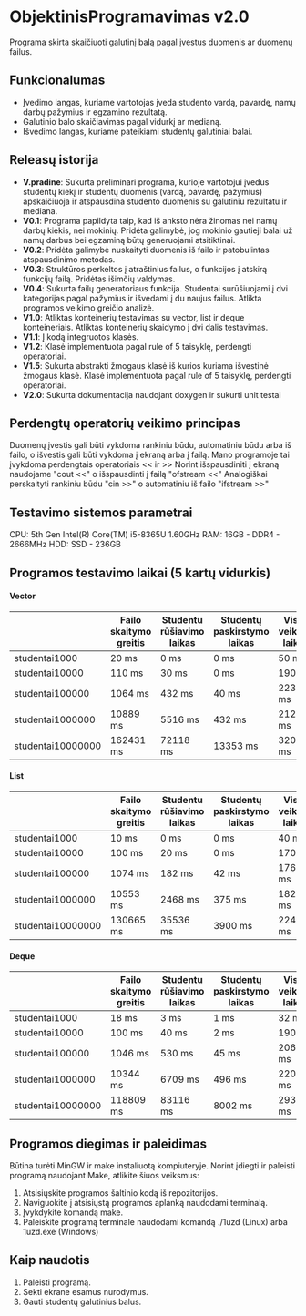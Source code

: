 ﻿# ObjektinisProgramavimas v2.0

Programa skirta skaičiuoti galutinį balą pagal įvestus duomenis ar duomenų failus.

## Funkcionalumas

- Įvedimo langas, kuriame vartotojas įveda studento vardą, pavardę, namų darbų pažymius ir egzamino rezultatą.
- Galutinio balo skaičiavimas pagal vidurkį ar medianą.
- Išvedimo langas, kuriame pateikiami studentų galutiniai balai.

## Releasų istorija

- **V.pradine**: Sukurta preliminari programa, kurioje vartotojui įvedus studentų kiekį ir studentų duomenis (vardą, pavardę, pažymius) apskaičiuoja ir atspausdina studento duomenis su galutiniu rezultatu ir mediana. 
- **V0.1**: Programa papildyta taip, kad iš anksto nėra žinomas nei namų darbų kiekis, nei mokinių. Pridėta galimybė, jog mokinio gautieji balai už namų darbus bei egzaminą būtų generuojami atsitiktinai.
- **V0.2**: Pridėta galimybė nuskaityti duomenis iš failo ir patobulintas atspausdinimo metodas.
- **V0.3**: Struktūros perkeltos į atraštinius failus, o funkcijos į atskirą funkcijų failą. Pridėtas išimčių valdymas.
- **V0.4**: Sukurta failų generatoriaus funkcija. Studentai surūšiuojami į dvi kategorijas pagal pažymius ir išvedami į du naujus failus. Atlikta programos veikimo greičio analizė.
- **V1.0**: Atliktas konteinerių testavimas su vector, list ir deque konteineriais. Atliktas konteinerių skaidymo į dvi dalis testavimas. 
- **V1.1**: Į kodą integruotos klasės.
- **V1.2**: Klasė implementuota pagal rule of 5 taisyklę, perdengti operatoriai.
- **V1.5**: Sukurta abstrakti žmogaus klasė iš kurios kuriama išvestinė žmogaus klasė. Klasė implementuota pagal rule of 5 taisyklę, perdengti operatoriai.
- **V2.0**: Sukurta dokumentacija naudojant doxygen ir sukurti unit testai

## Perdengtų operatorių veikimo principas

Duomenų įvestis gali būti vykdoma rankiniu būdu, automatiniu būdu arba iš failo, o išvestis gali būti vykdoma į ekraną arba į failą.
Mano programoje tai įvykdoma perdengtais operatoriais << ir >> 
Norint išspausdiniti į ekraną naudojame "cout <<" o išspausdinti į failą  "ofstream <<"
Analogiškai perskaityti rankiniu būdu "cin >>" o automatiniu iš failo "ifstream >>"

## Testavimo sistemos parametrai

CPU: 5th Gen Intel(R) Core(TM) i5-8365U 1.60GHz
RAM: 16GB - DDR4 - 2666MHz
HDD: SSD - 236GB

## Programos testavimo laikai (5 kartų vidurkis)

#### Vector
|  |Failo skaitymo greitis| Studentu rūšiavimo laikas | Studentų paskirstymo laikas | Visas veikimo laikas |
| :--- | ---- | ---- | ---- | ---- |
| studentai1000 | 20 ms | 0 ms | 0 ms | 50 ms |
| studentai10000 | 110 ms | 30 ms | 0 ms | 190 ms |
| studentai100000 | 1064 ms | 432 ms | 40 ms | 2236 ms |
| studentai1000000 | 10889 ms | 5516 ms | 432 ms | 21202 ms |
| studentai10000000 | 162431 ms | 72118 ms | 13353 ms | 320132 ms |

#### List
|  |Failo skaitymo greitis| Studentu rūšiavimo laikas | Studentų paskirstymo laikas | Visas veikimo laikas |
| :--- | ---- | ---- | ---- | ---- |
| studentai1000 | 10 ms | 0 ms | 0 ms | 40 ms |
| studentai10000 | 100 ms | 20 ms | 0 ms | 170 ms |
| studentai100000 | 1074 ms | 182 ms | 42 ms | 1769 ms |
| studentai1000000 | 10553 ms | 2468 ms | 375 ms | 18227 ms |
| studentai10000000 | 130665 ms | 35536 ms | 3900 ms | 224437 ms |

#### Deque
|  |Failo skaitymo greitis| Studentu rūšiavimo laikas | Studentų paskirstymo laikas | Visas veikimo laikas |
| :--- | ---- | ---- | ---- | ---- |
| studentai1000 | 18 ms | 3 ms | 1 ms | 32 ms |
| studentai10000 | 100 ms | 40 ms | 2 ms | 190 ms |
| studentai100000 | 1046 ms | 530 ms | 45 ms | 2062 ms |
| studentai1000000 | 10344 ms | 6709 ms | 496 ms | 22012 ms |
| studentai10000000 | 118809 ms | 83116 ms | 8002 ms | 293108 ms |


## Programos diegimas ir paleidimas

Būtina turėti MinGW ir make instaliuotą kompiuteryje. 
Norint įdiegti ir paleisti programą naudojant Make, atlikite šiuos veiksmus:

1. Atsisiųskite programos šaltinio kodą iš repozitorijos.
2. Naviguokite į atsisiųstą programos aplanką naudodami terminalą.
3. Įvykdykite komandą make.
4. Paleiskite programą terminale naudodami komandą ./1uzd (Linux) arba 1uzd.exe (Windows) 

## Kaip naudotis

1. Paleisti programą.
2. Sekti ekrane esamus nurodymus.
3. Gauti studentų galutinius balus.
